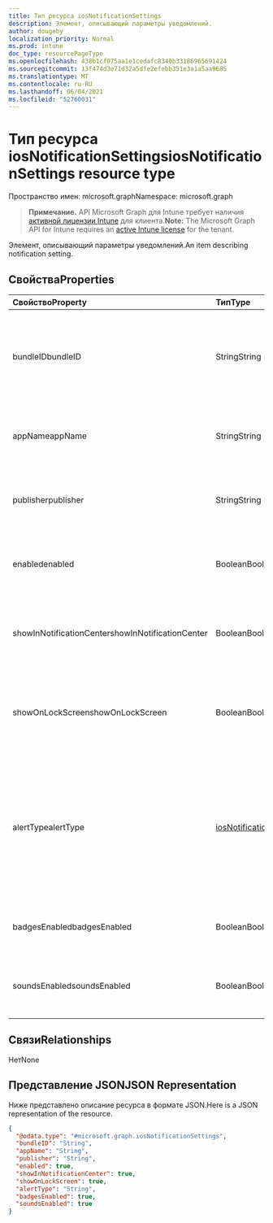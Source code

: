```yaml
---
title: Тип ресурса iosNotificationSettings
description: Элемент, описывающий параметры уведомлений.
author: dougeby
localization_priority: Normal
ms.prod: intune
doc_type: resourcePageType
ms.openlocfilehash: 438b1cf075aa1e1cedafc8340b33186965691424
ms.sourcegitcommit: 13f474d3e71d32a5dfe2efebb351e3a1a5aa9685
ms.translationtype: MT
ms.contentlocale: ru-RU
ms.lasthandoff: 06/04/2021
ms.locfileid: "52760031"
---
```

# <a name="iosnotificationsettings-resource-type"></a><span data-ttu-id="4dc49-103">Тип ресурса iosNotificationSettings</span><span class="sxs-lookup"><span data-stu-id="4dc49-103">iosNotificationSettings resource type</span></span>

<span data-ttu-id="4dc49-104">Пространство имен: microsoft.graph</span><span class="sxs-lookup"><span data-stu-id="4dc49-104">Namespace: microsoft.graph</span></span>

> <span data-ttu-id="4dc49-105">**Примечание.** API Microsoft Graph для Intune требует наличия [активной лицензии Intune](https://go.microsoft.com/fwlink/?linkid=839381) для клиента.</span><span class="sxs-lookup"><span data-stu-id="4dc49-105">**Note:** The Microsoft Graph API for Intune requires an [active Intune license](https://go.microsoft.com/fwlink/?linkid=839381) for the tenant.</span></span>

<span data-ttu-id="4dc49-106">Элемент, описывающий параметры уведомлений.</span><span class="sxs-lookup"><span data-stu-id="4dc49-106">An item describing notification setting.</span></span>

## <a name="properties"></a><span data-ttu-id="4dc49-107">Свойства</span><span class="sxs-lookup"><span data-stu-id="4dc49-107">Properties</span></span>
|<span data-ttu-id="4dc49-108">Свойство</span><span class="sxs-lookup"><span data-stu-id="4dc49-108">Property</span></span>|<span data-ttu-id="4dc49-109">Тип</span><span class="sxs-lookup"><span data-stu-id="4dc49-109">Type</span></span>|<span data-ttu-id="4dc49-110">Описание</span><span class="sxs-lookup"><span data-stu-id="4dc49-110">Description</span></span>|
|:---|:---|:---|
|<span data-ttu-id="4dc49-111">bundleID</span><span class="sxs-lookup"><span data-stu-id="4dc49-111">bundleID</span></span>|<span data-ttu-id="4dc49-112">String</span><span class="sxs-lookup"><span data-stu-id="4dc49-112">String</span></span>|<span data-ttu-id="4dc49-113">Идентификатор пакета для приложения, к которому необходимо применить эти параметры уведомлений.</span><span class="sxs-lookup"><span data-stu-id="4dc49-113">Bundle id of app to which to apply these notification settings.</span></span>|
|<span data-ttu-id="4dc49-114">appName</span><span class="sxs-lookup"><span data-stu-id="4dc49-114">appName</span></span>|<span data-ttu-id="4dc49-115">String</span><span class="sxs-lookup"><span data-stu-id="4dc49-115">String</span></span>|<span data-ttu-id="4dc49-116">Имя приложения, которое нужно связать со свойством bundleID.</span><span class="sxs-lookup"><span data-stu-id="4dc49-116">Application name to be associated with the bundleID.</span></span>|
|<span data-ttu-id="4dc49-117">publisher</span><span class="sxs-lookup"><span data-stu-id="4dc49-117">publisher</span></span>|<span data-ttu-id="4dc49-118">String</span><span class="sxs-lookup"><span data-stu-id="4dc49-118">String</span></span>|<span data-ttu-id="4dc49-119">Издатель, которого нужно связать со свойством bundleID.</span><span class="sxs-lookup"><span data-stu-id="4dc49-119">Publisher to be associated with the bundleID.</span></span>|
|<span data-ttu-id="4dc49-120">enabled</span><span class="sxs-lookup"><span data-stu-id="4dc49-120">enabled</span></span>|<span data-ttu-id="4dc49-121">Boolean</span><span class="sxs-lookup"><span data-stu-id="4dc49-121">Boolean</span></span>|<span data-ttu-id="4dc49-122">Указывает, разрешены ли уведомления для этого приложения.</span><span class="sxs-lookup"><span data-stu-id="4dc49-122">Indicates whether notifications are allowed for this app.</span></span>|
|<span data-ttu-id="4dc49-123">showInNotificationCenter</span><span class="sxs-lookup"><span data-stu-id="4dc49-123">showInNotificationCenter</span></span>|<span data-ttu-id="4dc49-124">Boolean</span><span class="sxs-lookup"><span data-stu-id="4dc49-124">Boolean</span></span>|<span data-ttu-id="4dc49-125">Указывает, можно ли отображать уведомления в центре уведомлений.</span><span class="sxs-lookup"><span data-stu-id="4dc49-125">Indicates whether notifications can be shown in notification center.</span></span>|
|<span data-ttu-id="4dc49-126">showOnLockScreen</span><span class="sxs-lookup"><span data-stu-id="4dc49-126">showOnLockScreen</span></span>|<span data-ttu-id="4dc49-127">Boolean</span><span class="sxs-lookup"><span data-stu-id="4dc49-127">Boolean</span></span>|<span data-ttu-id="4dc49-128">Указывает, можно ли отображать уведомления на экране блокировки.</span><span class="sxs-lookup"><span data-stu-id="4dc49-128">Indicates whether notifications can be shown on the lock screen.</span></span>|
|<span data-ttu-id="4dc49-129">alertType</span><span class="sxs-lookup"><span data-stu-id="4dc49-129">alertType</span></span>|[<span data-ttu-id="4dc49-130">iosNotificationAlertType</span><span class="sxs-lookup"><span data-stu-id="4dc49-130">iosNotificationAlertType</span></span>](../resources/intune-deviceconfig-iosnotificationalerttype.md)|<span data-ttu-id="4dc49-131">Определяет тип оповещения для уведомлений, связанных с этим приложением.</span><span class="sxs-lookup"><span data-stu-id="4dc49-131">Indicates the type of alert for notifications for this app.</span></span> <span data-ttu-id="4dc49-132">Возможные значения: `deviceDefault`, `banner`, `modal`, `none`.</span><span class="sxs-lookup"><span data-stu-id="4dc49-132">Possible values are: `deviceDefault`, `banner`, `modal`, `none`.</span></span>|
|<span data-ttu-id="4dc49-133">badgesEnabled</span><span class="sxs-lookup"><span data-stu-id="4dc49-133">badgesEnabled</span></span>|<span data-ttu-id="4dc49-134">Boolean</span><span class="sxs-lookup"><span data-stu-id="4dc49-134">Boolean</span></span>|<span data-ttu-id="4dc49-135">Указывает, разрешены ли эмблемы для этого приложения.</span><span class="sxs-lookup"><span data-stu-id="4dc49-135">Indicates whether badges are allowed for this app.</span></span>|
|<span data-ttu-id="4dc49-136">soundsEnabled</span><span class="sxs-lookup"><span data-stu-id="4dc49-136">soundsEnabled</span></span>|<span data-ttu-id="4dc49-137">Boolean</span><span class="sxs-lookup"><span data-stu-id="4dc49-137">Boolean</span></span>|<span data-ttu-id="4dc49-138">Указывает, разрешены ли звуковые сигналы для этого приложения.</span><span class="sxs-lookup"><span data-stu-id="4dc49-138">Indicates whether sounds are allowed for this app.</span></span>|

## <a name="relationships"></a><span data-ttu-id="4dc49-139">Связи</span><span class="sxs-lookup"><span data-stu-id="4dc49-139">Relationships</span></span>
<span data-ttu-id="4dc49-140">Нет</span><span class="sxs-lookup"><span data-stu-id="4dc49-140">None</span></span>

## <a name="json-representation"></a><span data-ttu-id="4dc49-141">Представление JSON</span><span class="sxs-lookup"><span data-stu-id="4dc49-141">JSON Representation</span></span>
<span data-ttu-id="4dc49-142">Ниже представлено описание ресурса в формате JSON.</span><span class="sxs-lookup"><span data-stu-id="4dc49-142">Here is a JSON representation of the resource.</span></span>
<!-- {
  "blockType": "resource",
  "@odata.type": "microsoft.graph.iosNotificationSettings"
}
-->
``` json
{
  "@odata.type": "#microsoft.graph.iosNotificationSettings",
  "bundleID": "String",
  "appName": "String",
  "publisher": "String",
  "enabled": true,
  "showInNotificationCenter": true,
  "showOnLockScreen": true,
  "alertType": "String",
  "badgesEnabled": true,
  "soundsEnabled": true
}
```




